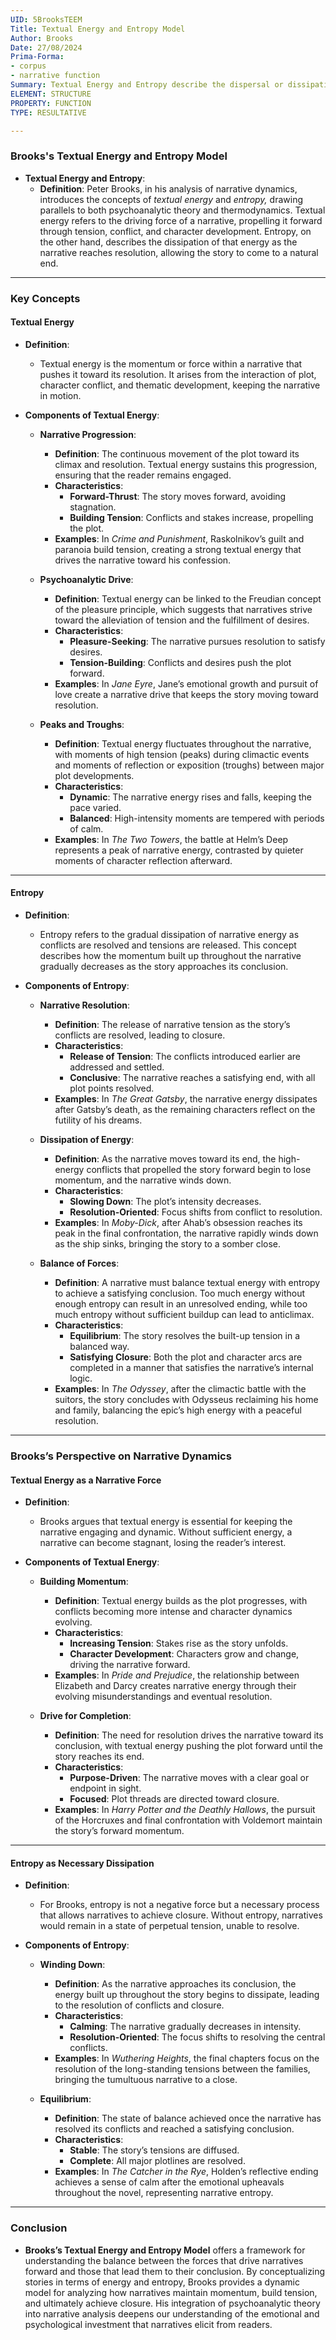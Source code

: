 ```yaml
---
UID: 5BrooksTEEM
Title: Textual Energy and Entropy Model
Author: Brooks
Date: 27/08/2024
Prima-Forma:
- corpus
- narrative function
Summary: Textual Energy and Entropy describe the dispersal or dissipation towards the drive to narrative closure.
ELEMENT: STRUCTURE
PROPERTY: FUNCTION
TYPE: RESULTATIVE

---
```


### **Brooks's Textual Energy and Entropy Model**

- **Textual Energy and Entropy**:
  - **Definition**: Peter Brooks, in his analysis of narrative dynamics, introduces the concepts of *textual energy* and *entropy,* drawing parallels to both psychoanalytic theory and thermodynamics. Textual energy refers to the driving force of a narrative, propelling it forward through tension, conflict, and character development. Entropy, on the other hand, describes the dissipation of that energy as the narrative reaches resolution, allowing the story to come to a natural end.

---

### **Key Concepts**

#### **Textual Energy**

- **Definition**:
  - Textual energy is the momentum or force within a narrative that pushes it toward its resolution. It arises from the interaction of plot, character conflict, and thematic development, keeping the narrative in motion.

- **Components of Textual Energy**:

  - **Narrative Progression**:
    - **Definition**: The continuous movement of the plot toward its climax and resolution. Textual energy sustains this progression, ensuring that the reader remains engaged.
    - **Characteristics**:
      - **Forward-Thrust**: The story moves forward, avoiding stagnation.
      - **Building Tension**: Conflicts and stakes increase, propelling the plot.
    - **Examples**: In *Crime and Punishment*, Raskolnikov’s guilt and paranoia build tension, creating a strong textual energy that drives the narrative toward his confession.

  - **Psychoanalytic Drive**:
    - **Definition**: Textual energy can be linked to the Freudian concept of the pleasure principle, which suggests that narratives strive toward the alleviation of tension and the fulfillment of desires.
    - **Characteristics**:
      - **Pleasure-Seeking**: The narrative pursues resolution to satisfy desires.
      - **Tension-Building**: Conflicts and desires push the plot forward.
    - **Examples**: In *Jane Eyre*, Jane’s emotional growth and pursuit of love create a narrative drive that keeps the story moving toward resolution.

  - **Peaks and Troughs**:
    - **Definition**: Textual energy fluctuates throughout the narrative, with moments of high tension (peaks) during climactic events and moments of reflection or exposition (troughs) between major plot developments.
    - **Characteristics**:
      - **Dynamic**: The narrative energy rises and falls, keeping the pace varied.
      - **Balanced**: High-intensity moments are tempered with periods of calm.
    - **Examples**: In *The Two Towers*, the battle at Helm’s Deep represents a peak of narrative energy, contrasted by quieter moments of character reflection afterward.

---

#### **Entropy**

- **Definition**:
  - Entropy refers to the gradual dissipation of narrative energy as conflicts are resolved and tensions are released. This concept describes how the momentum built up throughout the narrative gradually decreases as the story approaches its conclusion.

- **Components of Entropy**:

  - **Narrative Resolution**:
    - **Definition**: The release of narrative tension as the story’s conflicts are resolved, leading to closure.
    - **Characteristics**:
      - **Release of Tension**: The conflicts introduced earlier are addressed and settled.
      - **Conclusive**: The narrative reaches a satisfying end, with all plot points resolved.
    - **Examples**: In *The Great Gatsby*, the narrative energy dissipates after Gatsby’s death, as the remaining characters reflect on the futility of his dreams.

  - **Dissipation of Energy**:
    - **Definition**: As the narrative moves toward its end, the high-energy conflicts that propelled the story forward begin to lose momentum, and the narrative winds down.
    - **Characteristics**:
      - **Slowing Down**: The plot’s intensity decreases.
      - **Resolution-Oriented**: Focus shifts from conflict to resolution.
    - **Examples**: In *Moby-Dick*, after Ahab’s obsession reaches its peak in the final confrontation, the narrative rapidly winds down as the ship sinks, bringing the story to a somber close.

  - **Balance of Forces**:
    - **Definition**: A narrative must balance textual energy with entropy to achieve a satisfying conclusion. Too much energy without enough entropy can result in an unresolved ending, while too much entropy without sufficient buildup can lead to anticlimax.
    - **Characteristics**:
      - **Equilibrium**: The story resolves the built-up tension in a balanced way.
      - **Satisfying Closure**: Both the plot and character arcs are completed in a manner that satisfies the narrative’s internal logic.
    - **Examples**: In *The Odyssey*, after the climactic battle with the suitors, the story concludes with Odysseus reclaiming his home and family, balancing the epic’s high energy with a peaceful resolution.

---

### **Brooks’s Perspective on Narrative Dynamics**

#### **Textual Energy as a Narrative Force**

- **Definition**:
  - Brooks argues that textual energy is essential for keeping the narrative engaging and dynamic. Without sufficient energy, a narrative can become stagnant, losing the reader’s interest.

- **Components of Textual Energy**:

  - **Building Momentum**:
    - **Definition**: Textual energy builds as the plot progresses, with conflicts becoming more intense and character dynamics evolving.
    - **Characteristics**:
      - **Increasing Tension**: Stakes rise as the story unfolds.
      - **Character Development**: Characters grow and change, driving the narrative forward.
    - **Examples**: In *Pride and Prejudice*, the relationship between Elizabeth and Darcy creates narrative energy through their evolving misunderstandings and eventual resolution.

  - **Drive for Completion**:
    - **Definition**: The need for resolution drives the narrative toward its conclusion, with textual energy pushing the plot forward until the story reaches its end.
    - **Characteristics**:
      - **Purpose-Driven**: The narrative moves with a clear goal or endpoint in sight.
      - **Focused**: Plot threads are directed toward closure.
    - **Examples**: In *Harry Potter and the Deathly Hallows*, the pursuit of the Horcruxes and final confrontation with Voldemort maintain the story’s forward momentum.

---

#### **Entropy as Necessary Dissipation**

- **Definition**:
  - For Brooks, entropy is not a negative force but a necessary process that allows narratives to achieve closure. Without entropy, narratives would remain in a state of perpetual tension, unable to resolve.

- **Components of Entropy**:

  - **Winding Down**:
    - **Definition**: As the narrative approaches its conclusion, the energy built up throughout the story begins to dissipate, leading to the resolution of conflicts and closure.
    - **Characteristics**:
      - **Calming**: The narrative gradually decreases in intensity.
      - **Resolution-Oriented**: The focus shifts to resolving the central conflicts.
    - **Examples**: In *Wuthering Heights*, the final chapters focus on the resolution of the long-standing tensions between the families, bringing the tumultuous narrative to a close.

  - **Equilibrium**:
    - **Definition**: The state of balance achieved once the narrative has resolved its conflicts and reached a satisfying conclusion.
    - **Characteristics**:
      - **Stable**: The story’s tensions are diffused.
      - **Complete**: All major plotlines are resolved.
    - **Examples**: In *The Catcher in the Rye*, Holden’s reflective ending achieves a sense of calm after the emotional upheavals throughout the novel, representing narrative entropy.

---

### **Conclusion**

- **Brooks’s Textual Energy and Entropy Model** offers a framework for understanding the balance between the forces that drive narratives forward and those that lead them to their conclusion. By conceptualizing stories in terms of energy and entropy, Brooks provides a dynamic model for analyzing how narratives maintain momentum, build tension, and ultimately achieve closure. His integration of psychoanalytic theory into narrative analysis deepens our understanding of the emotional and psychological investment that narratives elicit from readers. 
